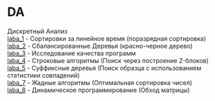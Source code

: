 # DA
Дискретный Анализ  
[laba_1](https://github.com/LobanovOleg/DA/tree/main/laba1) - Сортировки за линейное время (поразрядная сортировка)  
[laba_2](https://github.com/LobanovOleg/DA/tree/main/laba2) - Сбалансированные Деревья (красно-черное дерево)  
[laba_3](https://github.com/LobanovOleg/DA/tree/main/laba3) - Исследование качества программ  
[laba_4](https://github.com/LobanovOleg/DA/tree/main/laba4) - Строковые алгоритмы (Поиск через построение Z-блоков)  
[laba_5](https://github.com/LobanovOleg/DA/tree/main/laba5) - Суффиксные деревья (Поиск образца с использованием статистики совпадений)  
[laba_7](https://github.com/LobanovOleg/DA/tree/main/laba7) - Жадные алгоритмы (Оптимальная сортировка чисел)  
[laba_8](https://github.com/LobanovOleg/DA/tree/main/laba8) - Динамическое программирование (Обход матрицы)  
<!-- [laba_9](https://github.com/LobanovOleg/DA/tree/main/laba9) -   
[kp](https://github.com/LobanovOleg/DA/tree/main/kp) -    -->
